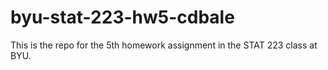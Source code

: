 # byu-stat-223-hw5-cdbale

This is the repo for the 5th homework assignment in the STAT 223 class at BYU.
